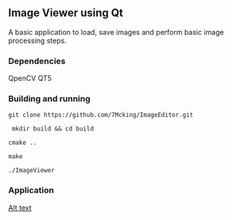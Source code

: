 ## Image Viewer using Qt

A basic application to load, save images and perform basic image processing steps.

### Dependencies
QpenCV
QT5

### Building and running
```git clone https://github.com/7Mcking/ImageEditor.git```

``` mkdir build && cd build```

```cmake ..```

```make```

```./ImageViewer```

### Application 

[Alt text](https://github.com/7Mcking/ImageEditor/blob/main/Resources/IMageVIewerExample.png)
